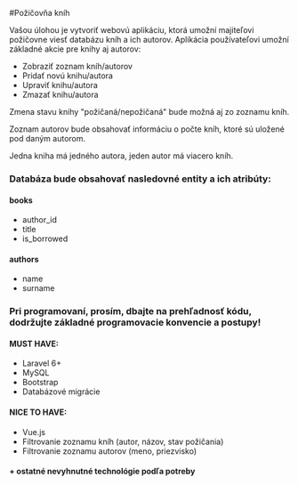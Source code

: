 #Požičovňa kníh

Vašou úlohou je vytvoriť webovú aplikáciu, ktorá umožní majiteľovi požičovne viesť databázu kníh a ich autorov. Aplikácia používateľovi umožní základné akcie pre knihy aj autorov:
* Zobraziť zoznam kníh/autorov
* Pridať novú knihu/autora
* Upraviť knihu/autora
* Zmazať knihu/autora

Zmena stavu knihy "požičaná/nepožičaná" bude možná aj zo zoznamu kníh.

Zoznam autorov bude obsahovať informáciu o počte kníh, ktoré sú uložené pod daným autorom. 

Jedna kniha má jedného autora, jeden autor má viacero kníh.

### Databáza bude obsahovať nasledovné entity a ich atribúty:
#### books
* author_id
* title
* is_borrowed

#### authors
* name
* surname

### Pri programovaní, prosím, dbajte na prehľadnosť kódu, dodržujte základné programovacie konvencie a postupy!
#### MUST HAVE:
* Laravel 6+
* MySQL
* Bootstrap
* Databázové migrácie

#### NICE TO HAVE:
* Vue.js
* Filtrovanie zoznamu kníh (autor, názov, stav požičania)
* Filtrovanie zoznamu autorov (meno, priezvisko)

#### + ostatné nevyhnutné technológie podľa potreby
